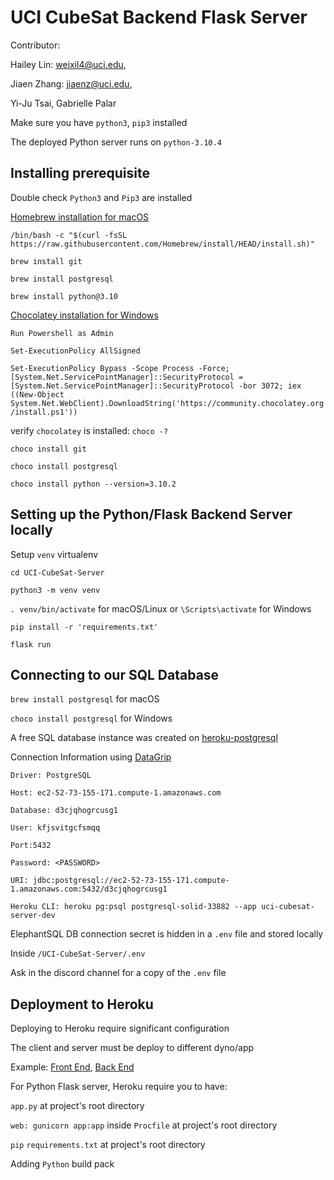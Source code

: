 # UCI CubeSat Backend Flask Server

Contributor:

Hailey Lin: weixil4@uci.edu,

Jiaen Zhang: jiaenz@uci.edu,

Yi-Ju Tsai, Gabrielle Palar

Make sure you have `python3`, `pip3` installed

The deployed Python server runs on `python-3.10.4`

## Installing prerequisite

Double check `Python3` and `Pip3` are installed

[Homebrew installation for macOS](https://brew.sh/)

`/bin/bash -c "$(curl -fsSL https://raw.githubusercontent.com/Homebrew/install/HEAD/install.sh)"`

`brew install git`

`brew install postgresql`

`brew install python@3.10`

[Chocolatey installation for Windows](https://chocolatey.org/install)

`Run Powershell as Admin`

`Set-ExecutionPolicy AllSigned`

`Set-ExecutionPolicy Bypass -Scope Process -Force; [System.Net.ServicePointManager]::SecurityProtocol = [System.Net.ServicePointManager]::SecurityProtocol -bor 3072; iex ((New-Object System.Net.WebClient).DownloadString('https://community.chocolatey.org/install.ps1'))`

verify `chocolatey` is installed: `choco -?`

`choco install git`

`choco install postgresql`

`choco install python --version=3.10.2`

## Setting up the Python/Flask Backend Server locally

Setup `venv` virtualenv

`cd UCI-CubeSat-Server`

`python3 -m venv venv`

`. venv/bin/activate` for macOS/Linux or `\Scripts\activate` for Windows

`pip install -r 'requirements.txt'`

`flask run`

## Connecting to our SQL Database

`brew install postgresql` for macOS

`choco install postgresql` for Windows

A free SQL database instance was created on [heroku-postgresql](https://devcenter.heroku.com/articles/heroku-postgresql)

Connection Information using [DataGrip](https://www.jetbrains.com/datagrip/)

```
Driver: PostgreSQL

Host: ec2-52-73-155-171.compute-1.amazonaws.com

Database: d3cjqhogrcusg1

User: kfjsvitgcfsmqq

Port:5432

Password: <PASSWORD>

URI: jdbc:postgresql://ec2-52-73-155-171.compute-1.amazonaws.com:5432/d3cjqhogrcusg1

Heroku CLI: heroku pg:psql postgresql-solid-33882 --app uci-cubesat-server-dev
```

ElephantSQL DB connection secret is hidden in a `.env` file and stored locally

Inside `/UCI-CubeSat-Server/.env`

Ask in the discord channel for a copy of the `.env` file

## Deployment to Heroku

Deploying to Heroku require significant configuration

The client and server must be deploy to different dyno/app

Example: [Front End](https://uci-cubesat-dashboard.herokuapp.com/), [Back End](https://uci-cubesat-server.herokuapp.com/)

For Python Flask server, Heroku require you to have:

`app.py` at project's root directory

`web: gunicorn app:app` inside `Procfile` at project's root directory

`pip` `requirements.txt` at project's root directory

Adding `Python` build pack
